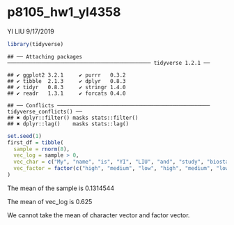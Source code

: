 p8105\_hw1\_yl4358
================
YI LIU
9/17/2019

``` r
library(tidyverse)
```

    ## ── Attaching packages ────────────────────────────────────────────── tidyverse 1.2.1 ──

    ## ✔ ggplot2 3.2.1     ✔ purrr   0.3.2
    ## ✔ tibble  2.1.3     ✔ dplyr   0.8.3
    ## ✔ tidyr   0.8.3     ✔ stringr 1.4.0
    ## ✔ readr   1.3.1     ✔ forcats 0.4.0

    ## ── Conflicts ───────────────────────────────────────────────── tidyverse_conflicts() ──
    ## ✖ dplyr::filter() masks stats::filter()
    ## ✖ dplyr::lag()    masks stats::lag()

``` r
set.seed(1)
first_df = tibble(
  sample = rnorm(8),
  vec_log = sample > 0,
  vec_char = c("My", "name", "is", "YI", "LIU", "and", "study", "biostatistics"),
  vec_factor = factor(c("high", "medium", "low", "high", "medium", "low", "low", "low"))
)
```

The mean of the sample is 0.1314544

The mean of vec\_log is 0.625

We cannot take the mean of character vector and factor vector.
